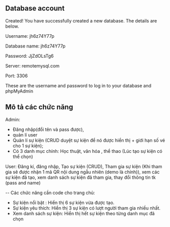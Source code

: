 ## Database account
Created!
You have successfully created a new database. The details are below.

Username: jh6z74Y77p

Database name: jh6z74Y77p

Password: JjZdOLsTg6

Server: remotemysql.com

Port: 3306

These are the username and password to log in to your database and phpMyAdmin

## Mô tả các chức năng
Admin: 
+ Đăng nhập(đổi tên và pass được), 
+ quản lí user 
+ Quản lí sự kiện (CRUD  duyệt sự kiện để nó được hiển thị + giới hạn số vé cho 1 sự kiện);
+ Có 3 danh mục chính: Học thuật, văn hóa , thể thao (Lúc tạo sự kiện có thể chọn)

User: Đăng kí, đăng nhập, Tạo sự kiện (CRUD), Tham gia sự kiện (Khi tham gia sẽ được nhận 1 mã QR nội dung ngẫu nhiên (demo là chính)), xem các sự kiện đã tạo, xem danh sách sự kiện đã tham gia, thay đổi thông tin tk (pass and name)

-- Các chức năng cần code cho trang chủ:
+ Sự kiện nổi bật : Hiển thị 6 sự kiện vừa được tạo.
+ Sự kiện yêu thích: Hiển thị 3 sự kiện có lượt người tham gia nhiều nhất.
+ Xem danh sách sự kiện: Hiển thị hết sự kiện theo từng danh mục đã chọn

